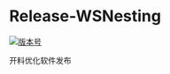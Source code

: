 # Release-WSNesting

[![版本号](https://img.shields.io/badge/release-2.1.2.4-blue.svg?style=flat-square)](https://github.com/WangShiSoftware/Release-WSNesting/releases)

开料优化软件发布
